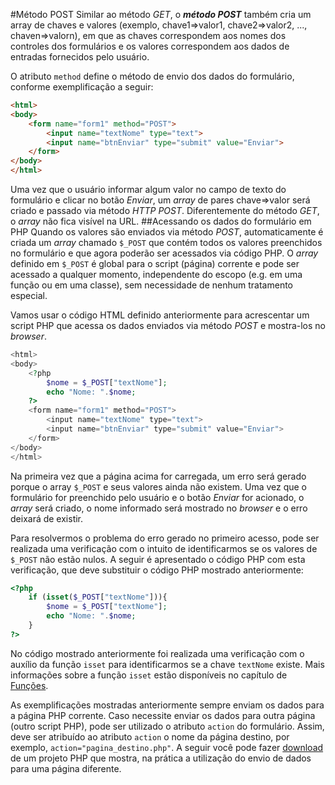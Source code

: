 #Método POST
Similar ao método *GET*, o ***método POST*** também cria um array de chaves e valores (exemplo, chave1=>valor1, chave2=>valor2, ..., chaven=>valorn), em que as chaves correspondem aos nomes dos controles dos formulários e os valores correspondem aos dados de entradas fornecidos pelo usuário. 

O atributo `method` define o método de envio dos dados do formulário, conforme exemplificação a seguir:

```html
<html>
<body>
    <form name="form1" method="POST">
        <input name="textNome" type="text">
        <input name="btnEnviar" type="submit" value="Enviar">
    </form>
</body>
</html>
```

Uma vez que o usuário informar algum valor no campo de texto do formulário e clicar no botão *Enviar*, um *array* de pares chave=>valor será criado e passado via método *HTTP POST*. Diferentemente do método *GET*, o *array* não fica visível na URL.
##Acessando os dados do formulário em PHP
Quando os valores são enviados via método *POST*, automaticamente é criada um *array* chamado `$_POST` que contém todos os valores preenchidos no formulário e que agora poderão ser acessados via código PHP. O *array* definido em `$_POST` é global para o script (página) corrente e pode ser acessado a qualquer momento, independente do escopo (e.g. em uma função ou em uma classe), sem necessidade de nenhum tratamento especial. 

Vamos usar o código HTML definido anteriormente para acrescentar um script PHP que acessa os dados enviados via método *POST* e mostra-los no *browser*. 
```php
<html>
<body>
    <?php
        $nome = $_POST["textNome"];
        echo "Nome: ".$nome;
    ?>
    <form name="form1" method="POST">
        <input name="textNome" type="text">
        <input name="btnEnviar" type="submit" value="Enviar">
    </form>
</body>
</html>
```

Na primeira vez que a página acima for carregada, um erro será gerado porque o array `$_POST` e seus valores ainda não existem. Uma vez que o formulário for preenchido pelo usuário e o botão *Enviar* for acionado, o *array* será criado, o nome informado será mostrado no *browser* e o erro deixará de existir.

Para resolvermos o problema do erro gerado no primeiro acesso, pode ser realizada uma verificação com o intuito de identificarmos se os valores de `$_POST` não estão nulos. A seguir é apresentado o código PHP com esta verificação, que deve substituir o código PHP mostrado anteriormente:

```php
<?php
    if (isset($_POST["textNome"])){
        $nome = $_POST["textNome"];
        echo "Nome: ".$nome;
    }
?>
```
No código mostrado anteriormente foi realizada uma verificação com o auxílio da função `isset` para identificarmos se a chave `textNome` existe. Mais informações sobre a função `isset` estão disponíveis no capítulo de [Funções](../funcoes/README.md). 

As exemplificações mostradas anteriormente sempre enviam os dados para a página PHP corrente. Caso necessite enviar os dados para outra página (outro script PHP), pode ser utilizado o atributo `action` do formulário. Assim, deve ser atribuído ao atributo `action` o nome da página destino, por exemplo, `action="pagina_destino.php"`. A seguir você pode fazer [download](https://github.com/jacksongomesbr/livro-web-codigo-fonte/tree/master/php/formularios/metodo-post/projeto-1) de um projeto PHP que mostra, na prática a utilização do envio de dados para uma página diferente.  



